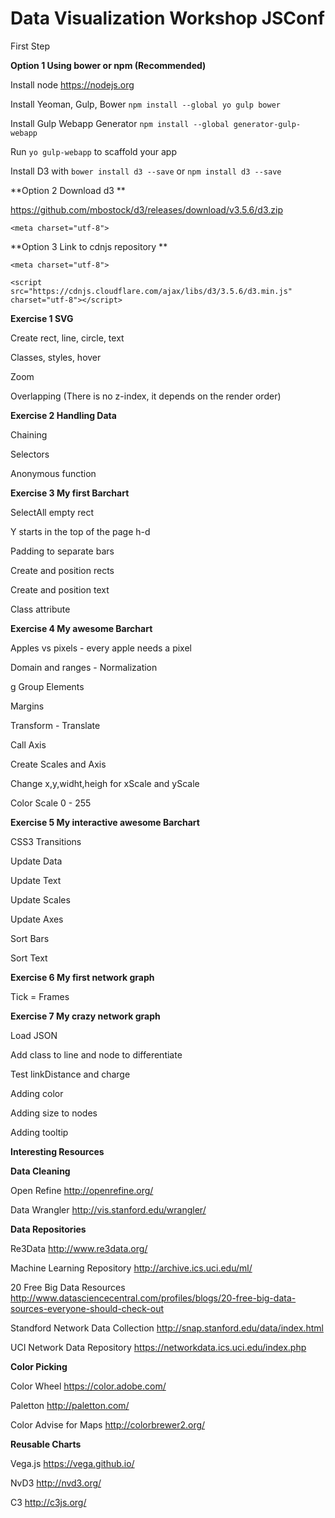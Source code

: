 # Data Visualization Workshop JSConf

First Step

**Option 1 Using bower or npm (Recommended)**

Install node https://nodejs.org

Install Yeoman, Gulp, Bower `npm install --global yo gulp bower`

Install Gulp Webapp Generator `npm install --global generator-gulp-webapp`

Run `yo gulp-webapp` to scaffold your app

Install D3 with `bower install d3 --save` or `npm install d3 --save`

**Option 2 Download d3 **

https://github.com/mbostock/d3/releases/download/v3.5.6/d3.zip

`<meta charset="utf-8">`

**Option 3 Link to cdnjs repository **

`<meta charset="utf-8">`

`<script src="https://cdnjs.cloudflare.com/ajax/libs/d3/3.5.6/d3.min.js" charset="utf-8"></script>`

**Exercise 1 SVG**

Create rect, line, circle, text

Classes, styles, hover

Zoom

Overlapping (There is no z-index, it depends on the render order)

**Exercise 2 Handling Data**

Chaining

Selectors

Anonymous function

**Exercise 3 My first Barchart**

SelectAll empty rect

Y starts in the top of the page h-d

Padding to separate bars

Create and position rects

Create and position text

Class attribute

**Exercise 4 My awesome Barchart**

Apples vs pixels - every apple needs a pixel

Domain and ranges - Normalization

g Group Elements

Margins

Transform - Translate

Call Axis

Create Scales and Axis

Change x,y,widht,heigh for xScale and yScale

Color Scale 0 - 255

**Exercise 5 My interactive awesome Barchart**

CSS3 Transitions

Update Data

Update Text

Update Scales

Update Axes

Sort Bars

Sort Text

**Exercise 6 My first network graph**

Tick = Frames

**Exercise 7 My crazy network graph**

Load JSON

Add class to line and node to differentiate

Test linkDistance and charge

Adding color

Adding size to nodes

Adding tooltip

**Interesting Resources**

**Data Cleaning**

Open Refine http://openrefine.org/

Data Wrangler http://vis.stanford.edu/wrangler/

**Data Repositories**

Re3Data http://www.re3data.org/

Machine Learning Repository http://archive.ics.uci.edu/ml/

20 Free Big Data Resources http://www.datasciencecentral.com/profiles/blogs/20-free-big-data-sources-everyone-should-check-out

Standford Network Data Collection http://snap.stanford.edu/data/index.html

UCI Network Data Repository https://networkdata.ics.uci.edu/index.php

**Color Picking**

Color Wheel https://color.adobe.com/

Paletton http://paletton.com/

Color Advise for Maps http://colorbrewer2.org/

**Reusable Charts**

Vega.js https://vega.github.io/

NvD3 http://nvd3.org/

C3 http://c3js.org/
